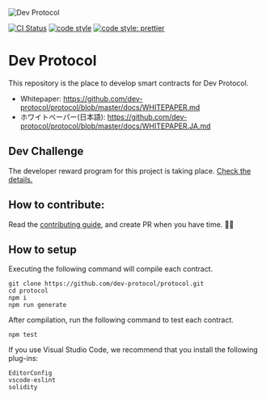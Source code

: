![Dev Protocol](https://raw.githubusercontent.com/dev-protocol/repository-token/master/public/asset/logo.png)

[![CI Status](https://github.com/dev-protocol/protocol/workflows/Node/badge.svg)](https://github.com/dev-protocol/protocol/actions)
[![code style](https://img.shields.io/badge/code_style-XO-5ed9c7.svg)](https://github.com/xojs/xo)
[![code style: prettier](https://img.shields.io/badge/code_style-prettier-ff69b4.svg)](https://github.com/prettier/prettier)

# Dev Protocol

This repository is the place to develop smart contracts for Dev Protocol.

- Whitepaper: https://github.com/dev-protocol/protocol/blob/master/docs/WHITEPAPER.md
- ホワイトペーパー(日本語): https://github.com/dev-protocol/protocol/blob/master/docs/WHITEPAPER.JA.md

## Dev Challenge

The developer reward program for this project is taking place. [Check the details.](https://github.com/dev-protocol/protocol/blob/master/docs/DEV_CHALLENGE.md)

## How to contribute:

Read the [contributing guide](https://github.com/dev-protocol/protocol/blob/master/.github/CONTRIBUTING.md), and create PR when you have time. 🧚✨

## How to setup

Executing the following command will compile each contract.

```
git clone https://github.com/dev-protocol/protocol.git
cd protocol
npm i
npm run generate
```

After compilation, run the following command to test each contract.

```
npm test
```

If you use Visual Studio Code, we recommend that you install the following plug-ins:

```
EditorConfig
vscode-eslint
solidity
```
